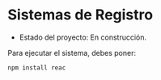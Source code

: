 <h1> Sistemas de Registro </h1>

- Estado del proyecto: En construcción.

Para ejecutar el sistema, debes poner: 

```npm install reac```
